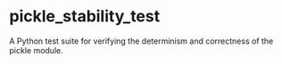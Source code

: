 # pickle_stability_test
A Python test suite for verifying the determinism and correctness of the pickle module.

